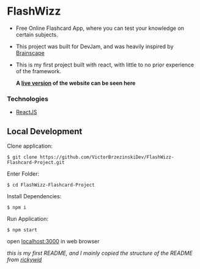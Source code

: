 # FlashWizz

- Free Online Flashcard App, where you can test your knowledge on certain subjects.

- This project was built for DevJam, and was heavily inspired by [Brainscape](https://www.brainscape.com)

- This is my first project built with react, with little to no prior experience of the framework.

  **A [live version](https://extraordinary-daffodil-435391.netlify.app/) of the website can be seen here**

### Technologies

- [ReactJS](https://www.reactjs.org)

## Local Development

Clone application:

`$ git clone https://github.com/VictorBrzezinskiDev/FlashWizz-Flashcard-Project.git`

Enter Folder:

`$ cd FlashWizz-Flashcard-Project`

Install Dependencies:

`$ npm i `

Run Application:

`$ npm start`

open [localhost:3000](http://localhost:3000) in web browser

_this is my first README, and I mainly copied the structure of the README from [rickywid](https://github.com/rickywid)_
